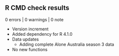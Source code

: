 ## R CMD check results

0 errors | 0 warnings | 0 note

* Version increment
* Added dependency for R 4.1.0
* Data updates
    - Adding complete Alone Australia season 3 data
* No new functions
